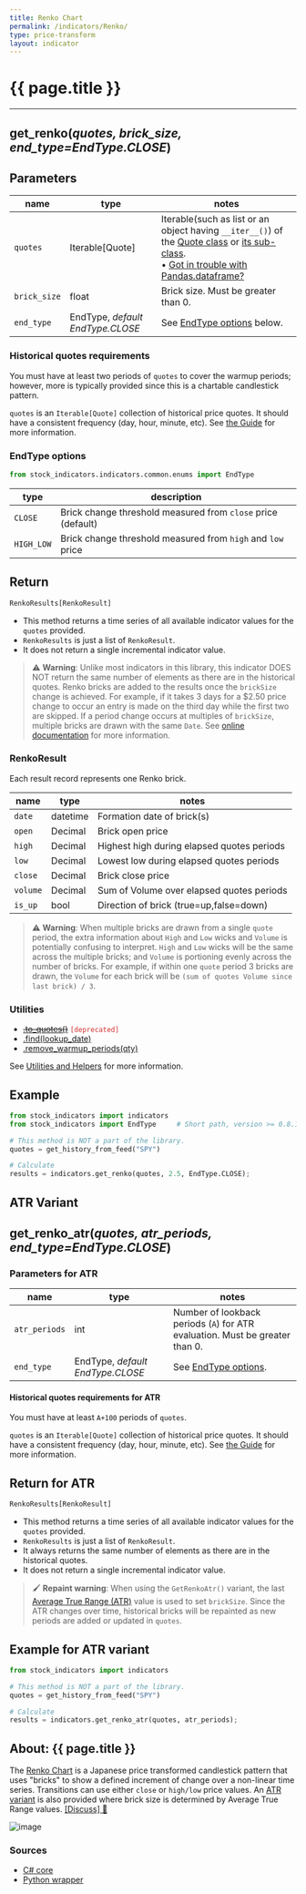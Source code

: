 ```yaml
---
title: Renko Chart
permalink: /indicators/Renko/
type: price-transform
layout: indicator
---
```


# {{ page.title }}

<hr>

## **get_renko**(*quotes, brick_size, end_type=EndType.CLOSE*)

## Parameters

| name | type | notes
| -- |-- |--
| `quotes` | Iterable[Quote] | Iterable(such as list or an object having `__iter__()`) of the [Quote class]({{site.baseurl}}/guide/#historical-quotes) or [its sub-class]({{site.baseurl}}/guide/#using-custom-quote-classes). <br><span class='qna-dataframe'> • [Got in trouble with Pandas.dataframe?]({{site.baseurl}}/guide/#using-pandasdataframe) </span>
| `brick_size` | float | Brick size.  Must be greater than 0.
| `end_type` | EndType, *default EndType.CLOSE* | See [EndType options](#endtype-options) below.

### Historical quotes requirements

You must have at least two periods of `quotes` to cover the warmup periods; however, more is typically provided since this is a chartable candlestick pattern.

`quotes` is an `Iterable[Quote]` collection of historical price quotes.  It should have a consistent frequency (day, hour, minute, etc).  See [the Guide]({{site.baseurl}}/guide/#historical-quotes) for more information.

### EndType options

```python
from stock_indicators.indicators.common.enums import EndType
```

| type | description
|-- |--
| `CLOSE` | Brick change threshold measured from `close` price (default)
| `HIGH_LOW` | Brick change threshold measured from `high` and `low` price

## Return

```python
RenkoResults[RenkoResult]
```

- This method returns a time series of all available indicator values for the `quotes` provided.
- `RenkoResults` is just a list of `RenkoResult`.
- It does not return a single incremental indicator value.

> :warning: **Warning**: Unlike most indicators in this library, this indicator DOES NOT return the same number of elements as there are in the historical quotes.  Renko bricks are added to the results once the `brickSize` change is achieved.  For example, if it takes 3 days for a $2.50 price change to occur an entry is made on the third day while the first two are skipped.  If a period change occurs at multiples of `brickSize`, multiple bricks are drawn with the same `Date`.  See [online documentation](https://www.investopedia.com/terms/r/renkochart.asp) for more information.

### RenkoResult

Each result record represents one Renko brick.

| name | type | notes
| -- |-- |--
| `date` | datetime | Formation date of brick(s)
| `open` | Decimal | Brick open price
| `high` | Decimal | Highest high during elapsed quotes periods
| `low` | Decimal | Lowest low during elapsed quotes periods
| `close` | Decimal | Brick close price
| `volume` | Decimal | Sum of Volume over elapsed quotes periods
| `is_up` | bool | Direction of brick (true=up,false=down)

> :warning: **Warning**: When multiple bricks are drawn from a single `quote` period, the extra information about `High` and `Low` wicks and `Volume` is potentially confusing to interpret.  `High` and `Low` wicks will be the same across the multiple bricks; and `Volume` is portioning evenly across the number of bricks.  For example, if within one `quote` period 3 bricks are drawn, the `Volume` for each brick will be `(sum of quotes Volume since last brick) / 3`.

### Utilities

- ~~[.to_quotes()]({{site.baseurl}}/utilities#convert-to-quotes)~~ <code style='color: #d32f2f; important'>[deprecated]</code>
- [.find(lookup_date)]({{site.baseurl}}/utilities#find-indicator-result-by-date)
- [.remove_warmup_periods(qty)]({{site.baseurl}}/utilities#remove-warmup-periods)

See [Utilities and Helpers]({{site.baseurl}}/utilities#utilities-for-indicator-results) for more information.

## Example

```python
from stock_indicators import indicators
from stock_indicators import EndType     # Short path, version >= 0.8.1

# This method is NOT a part of the library.
quotes = get_history_from_feed("SPY")

# Calculate
results = indicators.get_renko(quotes, 2.5, EndType.CLOSE);
```

## ATR Variant

## **get_renko_atr**(*quotes, atr_periods, end_type=EndType.CLOSE*)

### Parameters for ATR

| name | type | notes
| -- |-- |--
| `atr_periods` | int | Number of lookback periods (`A`) for ATR evaluation.  Must be greater than 0.
| `end_type` | EndType, *default EndType.CLOSE* | See [EndType options](#endtype-options).

#### Historical quotes requirements for ATR

You must have at least `A+100` periods of `quotes`.

`quotes` is an `Iterable[Quote]` collection of historical price quotes.  It should have a consistent frequency (day, hour, minute, etc).  See [the Guide]({{site.baseurl}}/guide/#historical-quotes) for more information.

## Return for ATR

```python
RenkoResults[RenkoResult]
```

- This method returns a time series of all available indicator values for the `quotes` provided.
- `RenkoResults` is just a list of `RenkoResult`.
- It always returns the same number of elements as there are in the historical quotes.
- It does not return a single incremental indicator value.

> :paintbrush: **Repaint warning**: When using the `GetRenkoAtr()` variant, the last [Average True Range (ATR)]({{site.baseurl}}/indicators/Atr/#content) value is used to set `brickSize`.  Since the ATR changes over time, historical bricks will be repainted as new periods are added or updated in `quotes`.

## Example for ATR variant

```python
from stock_indicators import indicators

# This method is NOT a part of the library.
quotes = get_history_from_feed("SPY")

# Calculate
results = indicators.get_renko_atr(quotes, atr_periods);
```

## About: {{ page.title }}

The [Renko Chart](https://en.m.wikipedia.org/wiki/Renko_chart) is a Japanese price transformed candlestick pattern that uses "bricks" to show a defined increment of change over a non-linear time series.  Transitions can use either `close` or `high/low` price values.  An [ATR variant](#atr-variant) is also provided where brick size is determined by Average True Range values.
[[Discuss] :speech_balloon:]({{site.github.base_repository_url}}/discussions/478 "Community discussion about this indicator")

![image]({{site.charturl}}/Renko.png)

### Sources

- [C# core]({{site.base_sourceurl}}/m-r/Renko/Renko.cs)
- [Python wrapper]({{site.sourceurl}}/renko.py)
